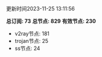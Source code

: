 更新时间2023-11-25 13:11:56

**总订阅: 73**
**总节点: 829**
**有效节点: 230**
- v2ray节点: 181
- trojan节点: 25
- ss节点: 24
